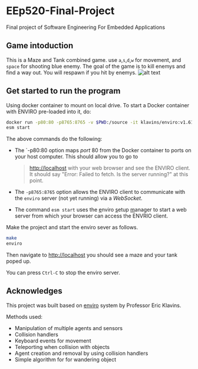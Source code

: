 # EEp520-Final-Project

Final project of Software Engineering For Embedded Applications

Game intoduction
---
This is a Maze and Tank combined game. use `a`,`s`,`d`,`w` for movement, and `space` for shooting blue enemy.
The goal of the game is to kill enemys and find a way out.
You will respawn if you hit by enemys.
![alt text](https://github.com/ChuckHu18/EEp520-Final-Project/Tank_Maze.png?raw=true)


Get started to run the program
---
Using docker container to mount on local drive.
To start a Docker container with ENVIRO pre-loaded into it, do:

```bash
docker run -p80:80 -p8765:8765 -v $PWD:/source -it klavins/enviro:v1.61 bash
esm start
```

The above commands do the following:

- The `-p80:80 option maps *port* 80 from the Docker container to ports on your host computer. This should allow you to go to 
    > [http://localhost](http://localhost)
    with your web browser and see the ENVIRO client. It should say "Error: Failed to fetch. Is the server running?" at this point. 

- The `-p8765:8765` option allows the ENVIRO client to communicate with the `enviro` server (not yet running) via a *WebSocket*.

- The command `esm start` uses the <u>e</u>nviro <u>s</u>etup <u>m</u>anager to start a web server from which your browser can access the ENVRIO client.


Make the project and start the enviro sever as follows.
```bash
make
enviro
```

Then navigate to [http://localhost](http://localhost) you should see a maze and your tank poped up. 

You can press `Ctrl-C` to stop the enviro server. 

Acknowledges
---
This project was built based on [enviro](https://github.com/klavinslab/enviro#dockerhub-images) system by Professor Eric Klavins.

Methods used:
- Manipulation of multiple agents and sensors
- Collision handlers
- Keyboard events for movement
- Teleporting when collision with objects
- Agent creation and removal by using collision handlers
- Simple algorithm for for wandering object
